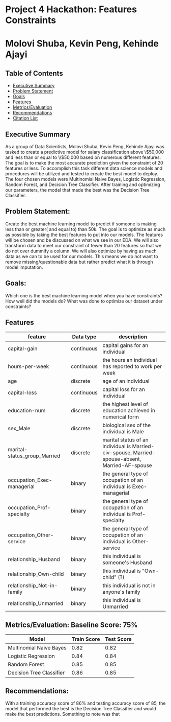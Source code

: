 # Project 4 Hackathon: Features Constraints
# Molovi Shuba, Kevin Peng, Kehinde Ajayi

## Table of Contents

- [Executive Summary](#Executive-Summary:)
- [Problem Statement](#Problem-Statement:)
- [Goals](#Goals:)
- [Features](#Features:)
- [Metrics/Evaluation](#Metrics/Evaluation:)
- [Recommendations](#Recommendations:)
- [Citation List](#Citation-List:)

## Executive Summary
As a group of Data Scientists, Molovi Shuba, Kevin Peng, Kehinde Ajayi was tasked to create a predictive model for salary classification above \\$50,000 and less than or equal to \\$50,000 based on numerous different features. The goal is to make the most accurate prediction given the constraint of 20 features or less. To accomplish this task different data science models and procedures will be utilized and tested to create the best model to deploy. The four chosen models were Multinomial Naive Bayes, Logistic Regression, Random Forest, and Decision Tree Classifier. After training and optimizing our parameters, the model that made the best was the Decision Tree Classifier.

## Problem Statement: 
Create the best machine learning model to predict if someone is making less than or greater( and equal to) than 50k. The goal is to optimize as much as possible by taking the best features to put into our models.  The features will be chosen and be discussed on what we see in our EDA. We will also transform data to meet our constraint of fewer than 20 features so that we do not over dummify a column. We will also optimize by having as much data as we can to be used for our models. This means we do not want to remove missing/questionable data but rather predict what it is through model imputation.

## Goals:
Which one is the best machine learning model when you have constraints?
How well did the models do?
What was done to optimize our dataset under constraints?

## Features

| feature                      	| Data type  	| description                                                                                     	|
|------------------------------	|------------	|-------------------------------------------------------------------------------------------------	|
| capital-gain                 	| continuous 	| capital gains for an individual                                                                 	|
| hours-per-week               	| continuous 	| the hours an individual has reported to work per week                                           	|
| age                          	| discrete   	| age of an individual                                                                            	|
| capital-loss                 	| continuous 	| capital loss for an individual                                                                  	|
| education-num                	| discrete   	| the highest level of education achieved in numerical form                                       	|
| sex_Male                     	| discrete   	| biological sex of the individual is Male                                                        	|
| marital-status_group_Married 	| discrete   	| marital status of an individual is Married-civ-spouse, Married-spouse-absent, Married-AF-spouse 	|
| occupation_Exec-managerial   	| binary     	| the general type of occupation of an individual is Exec-managerial                              	|
| occupation_Prof-specialty    	| binary     	| the general type of occupation of an individual is Prof-specialty                               	|
| occupation_Other-service     	| binary     	| the general type of occupation of an individual is Other-service                                	|
| relationship_Husband         	| binary     	| this individual is someone's Husband                                                            	|
| relationship_Own-child       	| binary     	| this individual is "Own-child" (?)                                                              	|
| relationship_Not-in-family   	| binary     	| this individual is not in anyone's family                                                       	|
| relationship_Unmarried       	| binary     	| this individual is Unmarried                                                                    	|

## Metrics/Evaluation: Baseline Score: 75%  

|Model|Train Score|Test Score
|---|---|---|
Multinomial Naive Bayes|0.82|0.82|
Logistic Regression|0.84|0.84|
Random Forest|0.85|0.85|
Decision Tree Classifier|0.86|0.85|

## Recommendations:

With a training accuracy score of 86% and testing accuracy score of 85, the model that performed the best is the Decision Tree Classifier and would make the best predictions. Something to note was that 